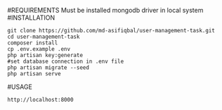 #REQUIREMENTS
Must be installed mongodb driver in local system
#INSTALLATION
```
git clone https://github.com/md-asifiqbal/user-management-task.git
cd user-management-task
composer install
cp .env.example .env
php artisan key:generate
#set database connection in .env file
php artisan migrate --seed
php artisan serve
```
#USAGE
```
http://localhost:8000
```
